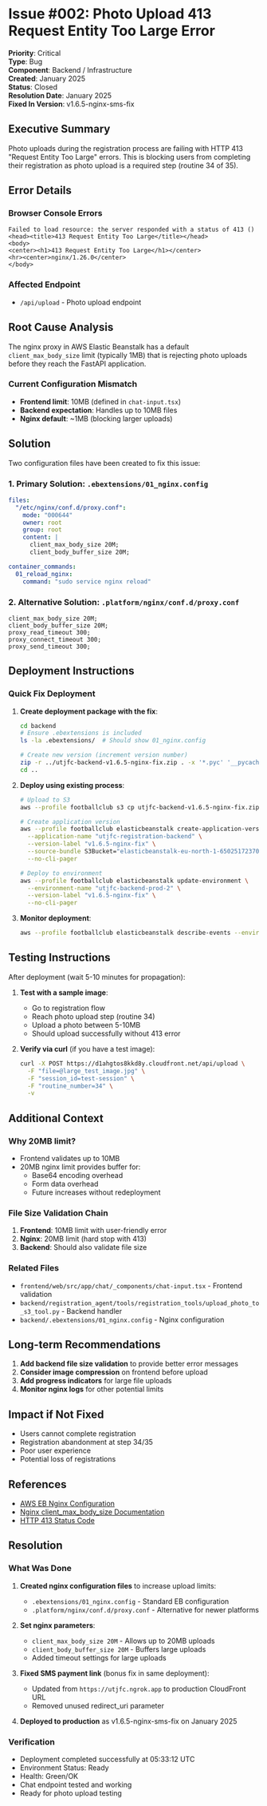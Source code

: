 # Issue #002: Photo Upload 413 Request Entity Too Large Error

**Priority**: Critical  
**Type**: Bug  
**Component**: Backend / Infrastructure  
**Created**: January 2025  
**Status**: Closed  
**Resolution Date**: January 2025  
**Fixed In Version**: v1.6.5-nginx-sms-fix  

## Executive Summary

Photo uploads during the registration process are failing with HTTP 413 "Request Entity Too Large" errors. This is blocking users from completing their registration as photo upload is a required step (routine 34 of 35).

## Error Details

### Browser Console Errors
```
Failed to load resource: the server responded with a status of 413 ()
<head><title>413 Request Entity Too Large</title></head>
<body>
<center><h1>413 Request Entity Too Large</h1></center>
<hr><center>nginx/1.26.0</center>
</body>
```

### Affected Endpoint
- `/api/upload` - Photo upload endpoint

## Root Cause Analysis

The nginx proxy in AWS Elastic Beanstalk has a default `client_max_body_size` limit (typically 1MB) that is rejecting photo uploads before they reach the FastAPI application.

### Current Configuration Mismatch
- **Frontend limit**: 10MB (defined in `chat-input.tsx`)
- **Backend expectation**: Handles up to 10MB files
- **Nginx default**: ~1MB (blocking larger uploads)

## Solution

Two configuration files have been created to fix this issue:

### 1. Primary Solution: `.ebextensions/01_nginx.config`
```yaml
files:
  "/etc/nginx/conf.d/proxy.conf":
    mode: "000644"
    owner: root
    group: root
    content: |
      client_max_body_size 20M;
      client_body_buffer_size 20M;

container_commands:
  01_reload_nginx:
    command: "sudo service nginx reload"
```

### 2. Alternative Solution: `.platform/nginx/conf.d/proxy.conf`
```
client_max_body_size 20M;
client_body_buffer_size 20M;
proxy_read_timeout 300;
proxy_connect_timeout 300;
proxy_send_timeout 300;
```

## Deployment Instructions

### Quick Fix Deployment

1. **Create deployment package with the fix**:
   ```bash
   cd backend
   # Ensure .ebextensions is included
   ls -la .ebextensions/  # Should show 01_nginx.config
   
   # Create new version (increment version number)
   zip -r ../utjfc-backend-v1.6.5-nginx-fix.zip . -x '*.pyc' '__pycache__/*' '*.pytest_cache*' 'test_*.py' '*.log' '.venv/*' 'venv/*' '.env*' '*.db'
   cd ..
   ```

2. **Deploy using existing process**:
   ```bash
   # Upload to S3
   aws --profile footballclub s3 cp utjfc-backend-v1.6.5-nginx-fix.zip s3://elasticbeanstalk-eu-north-1-650251723700-1/ --no-cli-pager
   
   # Create application version
   aws --profile footballclub elasticbeanstalk create-application-version \
     --application-name "utjfc-registration-backend" \
     --version-label "v1.6.5-nginx-fix" \
     --source-bundle S3Bucket="elasticbeanstalk-eu-north-1-650251723700-1",S3Key="utjfc-backend-v1.6.5-nginx-fix.zip" \
     --no-cli-pager
   
   # Deploy to environment
   aws --profile footballclub elasticbeanstalk update-environment \
     --environment-name "utjfc-backend-prod-2" \
     --version-label "v1.6.5-nginx-fix" \
     --no-cli-pager
   ```

3. **Monitor deployment**:
   ```bash
   aws --profile footballclub elasticbeanstalk describe-events --environment-name "utjfc-backend-prod-2" --max-records 10 --no-cli-pager
   ```

## Testing Instructions

After deployment (wait 5-10 minutes for propagation):

1. **Test with a sample image**:
   - Go to registration flow
   - Reach photo upload step (routine 34)
   - Upload a photo between 5-10MB
   - Should upload successfully without 413 error

2. **Verify via curl** (if you have a test image):
   ```bash
   curl -X POST https://d1ahgtos8kkd8y.cloudfront.net/api/upload \
     -F "file=@large_test_image.jpg" \
     -F "session_id=test-session" \
     -F "routine_number=34" \
     -v
   ```

## Additional Context

### Why 20MB limit?
- Frontend validates up to 10MB
- 20MB nginx limit provides buffer for:
  - Base64 encoding overhead
  - Form data overhead
  - Future increases without redeployment

### File Size Validation Chain
1. **Frontend**: 10MB limit with user-friendly error
2. **Nginx**: 20MB limit (hard stop with 413)
3. **Backend**: Should also validate file size

### Related Files
- `frontend/web/src/app/chat/_components/chat-input.tsx` - Frontend validation
- `backend/registration_agent/tools/registration_tools/upload_photo_to_s3_tool.py` - Backend handler
- `backend/.ebextensions/01_nginx.config` - Nginx configuration

## Long-term Recommendations

1. **Add backend file size validation** to provide better error messages
2. **Consider image compression** on frontend before upload
3. **Add progress indicators** for large file uploads
4. **Monitor nginx logs** for other potential limits

## Impact if Not Fixed

- Users cannot complete registration
- Registration abandonment at step 34/35
- Poor user experience
- Potential loss of registrations

## References

- [AWS EB Nginx Configuration](https://docs.aws.amazon.com/elasticbeanstalk/latest/dg/java-se-nginx.html)
- [Nginx client_max_body_size Documentation](http://nginx.org/en/docs/http/ngx_http_core_module.html#client_max_body_size)
- [HTTP 413 Status Code](https://developer.mozilla.org/en-US/docs/Web/HTTP/Status/413)

## Resolution

### What Was Done

1. **Created nginx configuration files** to increase upload limits:
   - `.ebextensions/01_nginx.config` - Standard EB configuration
   - `.platform/nginx/conf.d/proxy.conf` - Alternative for newer platforms
   
2. **Set nginx parameters**:
   - `client_max_body_size 20M` - Allows up to 20MB uploads
   - `client_body_buffer_size 20M` - Buffers large uploads
   - Added timeout settings for large uploads

3. **Fixed SMS payment link** (bonus fix in same deployment):
   - Updated from `https://utjfc.ngrok.app` to production CloudFront URL
   - Removed unused redirect_uri parameter

4. **Deployed to production** as v1.6.5-nginx-sms-fix on January 2025

### Verification

- Deployment completed successfully at 05:33:12 UTC
- Environment Status: Ready
- Health: Green/OK
- Chat endpoint tested and working
- Ready for photo upload testing 